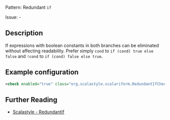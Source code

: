 Pattern: Redundant `if`

Issue: -

## Description

If expressions with boolean constants in both branches can be eliminated without affecting readability. Prefer simply `cond` to `if (cond) true else false` and `!cond` to `if (cond) false else true`.

## Example configuration

```xml
<check enabled="true" class="org.scalastyle.scalariform.RedundantIfChecker" level="warning"/>
```
<a name="org_scalastyle_scalariform_ReturnChecker" />

## Further Reading

* [Scalastyle - RedundantIf](https://scalastyle.beautiful-scala.com/rules-1.5.0.html#org_scalastyle_scalariform_RedundantIfChecker)